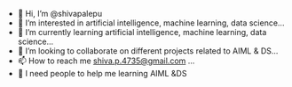 - 👋 Hi, I’m @shivapalepu
- 👀 I’m interested in artificial intelligence, machine learning, data science...
- 🌱 I’m currently learning  artificial intelligence, machine learning, data science...
- 💞️ I’m looking to collaborate on  different projects related to AIML & DS...
- 📫 How to reach me shiva.p.4735@gmail.com ...
- 👋  I need people to help me learning AIML &DS

<!---
shivapalepu/shivapalepu is a ✨ special ✨ repository because its `README.md` (this file) appears on your GitHub profile.
You can click the Preview link to take a look at your changes.
--->
